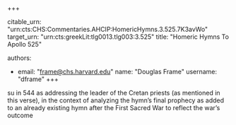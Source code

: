 +++


citable_urn: "urn:cts:CHS:Commentaries.AHCIP:HomericHymns.3.525.7K3avWo"
target_urn: "urn:cts:greekLit:tlg0013.tlg003:3.525"
title: "Homeric Hymns To Apollo 525"

authors:
- email: "frame@chs.harvard.edu"
  name: "Douglas Frame"
  username: "dframe"
+++

<p>su in 544 as addressing the leader of the Cretan priests (as mentioned in this verse), in the context of analyzing the hymn’s final prophecy as added to an already existing hymn after the First Sacred War to reflect the war’s outcome</p>
